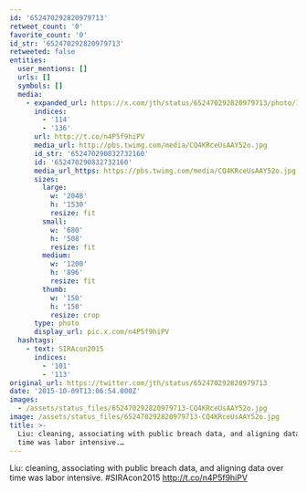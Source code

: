 ```yaml
---
id: '652470292820979713'
retweet_count: '0'
favorite_count: '0'
id_str: '652470292820979713'
retweeted: false
entities:
  user_mentions: []
  urls: []
  symbols: []
  media:
    - expanded_url: https://x.com/jth/status/652470292820979713/photo/1
      indices:
        - '114'
        - '136'
      url: http://t.co/n4P5f9hiPV
      media_url: http://pbs.twimg.com/media/CQ4KRceUsAAY52o.jpg
      id_str: '652470290832732160'
      id: '652470290832732160'
      media_url_https: https://pbs.twimg.com/media/CQ4KRceUsAAY52o.jpg
      sizes:
        large:
          w: '2048'
          h: '1530'
          resize: fit
        small:
          w: '680'
          h: '508'
          resize: fit
        medium:
          w: '1200'
          h: '896'
          resize: fit
        thumb:
          w: '150'
          h: '150'
          resize: crop
      type: photo
      display_url: pic.x.com/n4P5f9hiPV
  hashtags:
    - text: SIRAcon2015
      indices:
        - '101'
        - '113'
original_url: https://twitter.com/jth/status/652470292820979713
date: '2015-10-09T13:06:54.000Z'
images:
  - /assets/status_files/652470292820979713-CQ4KRceUsAAY52o.jpg
image: /assets/status_files/652470292820979713-CQ4KRceUsAAY52o.jpg
title: >-
  Liu: cleaning, associating with public breach data, and aligning data over
  time was labor intensive.…
---
```


Liu: cleaning, associating with public breach data, and aligning data over time was labor intensive. #SIRAcon2015 http://t.co/n4P5f9hiPV